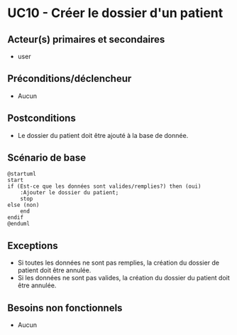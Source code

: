 # UC10 - Créer le dossier d'un patient

## Acteur(s) primaires et secondaires

* user

## Préconditions/déclencheur

* Aucun

## Postconditions

* Le dossier du patient doit être ajouté à la base de donnée.

## Scénario de base

```plantuml
@startuml
start
if (Est-ce que les données sont valides/remplies?) then (oui)
    :Ajouter le dossier du patient;
    stop
else (non)
    end
endif
@enduml
```

## Exceptions

* Si toutes les données ne sont pas remplies, la création du dossier de patient doit être annulée.
* Si les données ne sont pas valides, la création du dossier du patient doit être annulée.

## Besoins non fonctionnels

* Aucun
